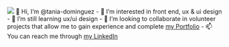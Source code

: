 <img src="https://tania-dominguez.com/wp-content/uploads/2024/01/cabecera-redes-estrecha.jpg">
 👋 Hi, I’m @tania-dominguez
- 👀 I’m interested in front end, ux & ui design
- 🌱 I’m still learning ux/ui design
- 💞️ I’m looking to collaborate in volunteer projects that allow me to gain experience and complete <a href="https://tania-dominguez.com" target="_blank">my Portfolio</a>
- 📫 You can reach me through <a href="https://www.linkedin.com/in/tania-dominguez/" target="_blank">my LinkedIn</a>

<!---
tania-dominguez/tania-dominguez is a ✨ special ✨ repository because its `README.md` (this file) appears on your GitHub profile.
You can click the Preview link to take a look at your changes.
--->
